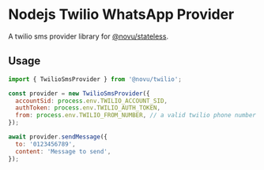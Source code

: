# Nodejs Twilio WhatsApp Provider

A twilio sms provider library for [@novu/stateless](https://github.com/novuhq/novu).

## Usage

```javascript
import { TwilioSmsProvider } from '@novu/twilio';

const provider = new TwilioSmsProvider({
  accountSid: process.env.TWILIO_ACCOUNT_SID,
  authToken: process.env.TWILIO_AUTH_TOKEN,
  from: process.env.TWILIO_FROM_NUMBER, // a valid twilio phone number
});

await provider.sendMessage({
  to: '0123456789',
  content: 'Message to send',
});
```
